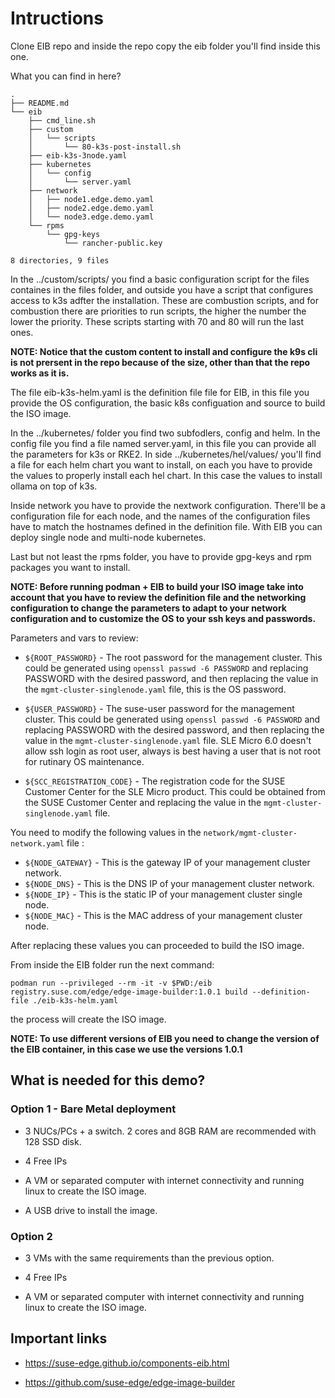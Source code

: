 # Intructions

Clone EIB repo and inside the repo copy the eib folder you'll find inside this one.

What you can find in here? 
```
.
├── README.md
└── eib
    ├── cmd_line.sh
    ├── custom
    │   └── scripts
    │       └── 80-k3s-post-install.sh
    ├── eib-k3s-3node.yaml
    ├── kubernetes
    │   └── config
    │       └── server.yaml
    ├── network
    │   ├── node1.edge.demo.yaml
    │   ├── node2.edge.demo.yaml
    │   └── node3.edge.demo.yaml
    └── rpms
        └── gpg-keys
            └── rancher-public.key

8 directories, 9 files

```

In the ../custom/scripts/ you find a basic configuration script for the files containes in the files folder, and outside you have a script that configures access to k3s adfter the installation. These are combustion scripts, and for combustion there are priorities to run scripts, the higher the number the lower the priority. These scripts starting with 70 and 80 will run the last ones. 

**NOTE: Notice that the custom content to install and configure the k9s cli is not prersent in the repo because of the size, other than that the repo works as it is.**

The file eib-k3s-helm.yaml is the definition file file for EIB, in this file you provide the OS configuration, the basic k8s configuation and source to build the ISO image.

In the ../kubernetes/ folder you find two subfodlers, config and helm. In the config file you find a file named server.yaml, in this file you can provide all the parameters for k3s or RKE2. In side ../kubernetes/hel/values/ you'll find a file for each helm chart you want to install, on each you have to provide the values to properly install each hel chart. In this case the values to install ollama on top of k3s.

Inside network you have to provide the nextwork configuration. There'll be a configuration file for each node, and the names of the configuration files have to match the hostnames defined in the definition file. With EIB you can deploy single node and multi-node kubernetes.

Last but not least the rpms folder, you have to provide gpg-keys and rpm packages you want to install. 

**NOTE: Before running podman + EIB to build your ISO image take into account that you have to review the definition file and the networking configuration to change the parameters to adapt to your network configuration and to customize the OS to your ssh keys and passwords.**

Parameters and vars to review:

- `${ROOT_PASSWORD}` - The root password for the management cluster. This could be generated using `openssl passwd -6 PASSWORD` and replacing PASSWORD with the desired password, and then replacing the value in the `mgmt-cluster-singlenode.yaml` file, this is the OS password.

- `${USER_PASSWORD}` - The suse-user password for the management cluster. This could be generated using `openssl passwd -6 PASSWORD` and replacing PASSWORD with the desired password, and then replacing the value in the `mgmt-cluster-singlenode.yaml` file. SLE Micro 6.0 doesn't allow ssh login as root user, always is best having a user that is not root for rutinary OS maintenance.

- `${SCC_REGISTRATION_CODE}` - The registration code for the SUSE Customer Center for the SLE Micro product. This could be obtained from the SUSE Customer Center and replacing the value in the `mgmt-cluster-singlenode.yaml` file.

You need to modify the following values in the `network/mgmt-cluster-network.yaml` file :

- `${NODE_GATEWAY}` - This is the gateway IP of your management cluster network.
- `${NODE_DNS}` - This is the DNS IP of your management cluster network.
- `${NODE_IP}` - This is the static IP of your management cluster single node.
- `${NODE_MAC}` - This is the MAC address of your management cluster node.

After replacing these values you can proceeded to build the ISO image.

From inside the EIB folder run the next command:

```
podman run --privileged --rm -it -v $PWD:/eib registry.suse.com/edge/edge-image-builder:1.0.1 build --definition-file ./eib-k3s-helm.yaml

```

the process will create the ISO image.

**NOTE: To use different versions of EIB you need to change the version of the EIB container, in this case we use the versions 1.0.1**

## What is needed for this demo?


### Option 1 - Bare Metal deployment

- 3 NUCs/PCs + a switch. 2 cores and 8GB RAM are recommended with 128 SSD disk.

- 4 Free IPs

- A VM or separated computer with internet connectivity and running linux to create the ISO image.

- A USB drive to install the image.


### Option 2

- 3 VMs with the same requirements than the previous option.

- 4 Free IPs

- A VM or separated computer with internet connectivity and running linux to create the ISO image.



## Important links

- https://suse-edge.github.io/components-eib.html

- https://github.com/suse-edge/edge-image-builder
